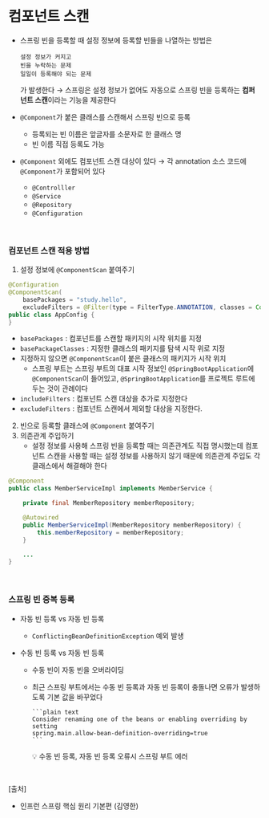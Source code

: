 # 컴포넌트 스캔

- 스프링 빈을 등록할 때 설정 정보에 등록할 빈들을 나열하는 방법은

  ```plain text
  설정 정보가 커지고
  빈을 누락하는 문제
  일일이 등록해야 되는 문제
  ```

  가 발생한다 → 스프링은 설정 정보가 없어도 자동으로 스프링 빈을 등록하는 **컴퍼넌트 스캔**이라는 기능을 제공한다

- `@Component`가 붙은 클래스를 스캔해서 스프링 빈으로 등록

  - 등록되는 빈 이름은 앞글자를 소문자로 한 클래스 명
  - 빈 이름 직접 등록도 가능

- `@Component` 외에도 컴포넌트 스캔 대상이 있다 → 각 annotation 소스 코드에 `@Component`가 포함되어 있다
  - `@Controlller`
  - `@Service`
  - `@Repository`
  - `@Configuration`

<br/>

### 컴포넌트 스캔 적용 방법

1. 설정 정보에 `@ComponentScan` 붙여주기

```java
@Configuration
@ComponentScan(
    basePackages = "study.hello",
    excludeFilters = @Filter(type = FilterType.ANNOTATION, classes = Configuration.class))
public class AppConfig {
}
```

- `basePackages` : 컴포넌트를 스캔할 패키지의 시작 위치를 지정
- `basePackageClasses` : 지정한 클래스의 패키지를 탐색 시작 위로 지정
- 지정하지 않으면 `@ComponentScan`이 붙은 클래스의 패키지가 시작 위치
  - 스프링 부트는 스프링 부트의 대표 시작 정보인 `@SpringBootApplication`에 `@ComponentScan`이 들어있고, `@SpringBootApplication`를 프로젝트 루트에 두는 것이 관례이다
- `includeFilters` : 컴포넌트 스캔 대상을 추가로 지정한다
- `excludeFilters` : 컴포넌트 스캔에서 제외할 대상을 지정한다.

2. 빈으로 등록할 클래스에 `@Component` 붙여주기
3. 의존관계 주입하기
   - 설정 정보를 사용해 스프링 빈을 등록할 때는 의존관계도 직접 명시했는데 컴포넌트 스캔을 사용할 때는 설정 정보를 사용하지 않기 때문에 의존관계 주입도 각 클래스에서 해결해야 한다

```java
@Component
public class MemberServiceImpl implements MemberService {

    private final MemberRepository memberRepository;

    @Autowired
    public MemberServiceImpl(MemberRepository memberRepository) {
        this.memberRepository = memberRepository;
    }

    ...
}
```

<br/>

### 스프링 빈 중복 등록

- 자동 빈 등록 vs 자동 빈 등록
  - `ConflictingBeanDefinitionException` 예외 발생
- 수동 빈 등록 vs 자동 빈 등록

  - 수동 빈이 자동 빈을 오버라이딩
  - 최근 스프링 부트에서는 수동 빈 등록과 자동 빈 등록이 충돌나면 오류가 발생하도록 기본 값을 바꾸었다

        ```plain text
        Consider renaming one of the beans or enabling overriding by setting
        spring.main.allow-bean-definition-overriding=true
        ```

    💡 수동 빈 등록, 자동 빈 등록 오류시 스프링 부트 에러

    <br/>

[출처]

- 인프런 스프링 핵심 원리 기본편 (김영한)

